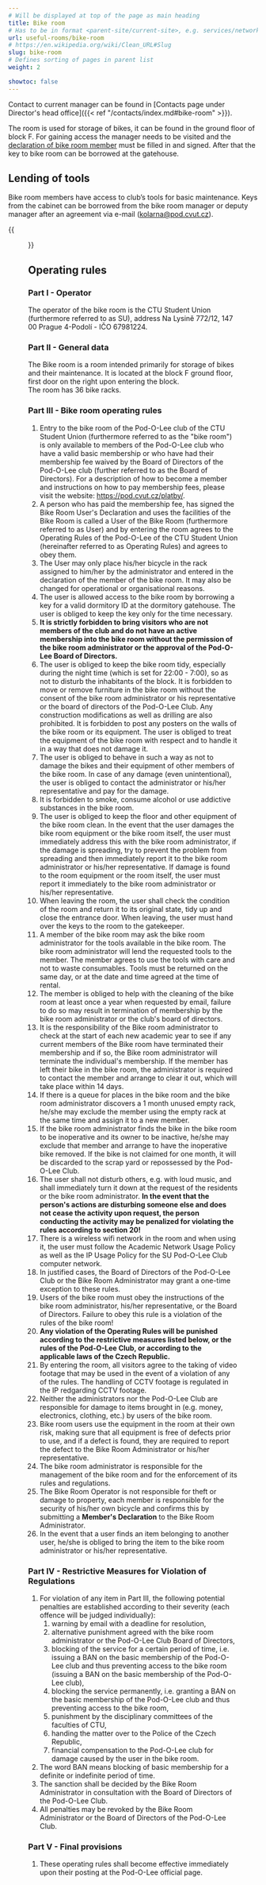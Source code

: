 ```yaml
---
# Will be displayed at top of the page as main heading
title: Bike room
# Has to be in format <parent-site/current-site>, e.g. services/network (notice missing slash at the beginning)
url: useful-rooms/bike-room
# https://en.wikipedia.org/wiki/Clean_URL#Slug
slug: bike-room
# Defines sorting of pages in parent list
weight: 2

showtoc: false
---
```


Contact to current manager can be found in [Contacts page under Director's head office]({{< ref "/contacts/index.md#bike-room" >}}).

The room is used for storage of bikes, it can be found in the ground floor of block F. For gaining access the manager needs to be visited and the [declaration of bike room member](prohlaseni_kolarna.pdf) must be filled in and signed.
After that the key to bike room can be borrowed at the gatehouse.

## Lending of tools

Bike room members have access to club’s tools for basic maintenance. Keys from the cabinet can be borrowed from the bike room manager or deputy manager after an agreement via e-mail (<kolarna@pod.cvut.cz>).

{{<figure src="bike-room.jpg" alt="Bike room">}}

## Operating rules

### Part I - Operator

The operator of the bike room is the CTU Student Union (furthermore referred to as SU), address Na Lysině 772/12, 147 00 Prague 4-Podolí - IČO 67981224. 

### Part II - General data

The Bike room is a room intended primarily for storage of bikes and their maintenance. It is located at the block F ground floor, first door on the right upon entering the block.\
The room has 36 bike racks.

### Part III - Bike room operating rules

1. Entry to the bike room of the Pod-O-Lee club of the CTU Student Union (furthermore referred to as the "bike room") is only available to members of the Pod-O-Lee club who have a valid basic membership or who have had their membership fee waived by the Board of Directors of the Pod-O-Lee club (further referred to as the Board of Directors). For a description of how to become a member and instructions on how to pay membership fees, please visit the website: https://pod.cvut.cz/platby/. 
2. A person who has paid the membership fee, has signed the Bike Room User's Declaration and uses the facilities of the Bike Room is called a User of the Bike Room (furthermore referred to as User) and by entering the room agrees to the Operating Rules of the Pod-O-Lee of the CTU Student Union (hereinafter referred to as Operating Rules) and agrees to obey them. 
3. The User may only place his/her bicycle in the rack assigned to him/her by the administrator and entered in the declaration of the member of the bike room. It may also be changed for operational or organisational reasons.
4. The user is allowed access to the bike room by borrowing a key for a valid dormitory ID at the dormitory gatehouse. The user is obliged to keep the key only for the time necessary.
5. **It is strictly forbidden to bring visitors who are not members of the club and do not have an active membership into the bike room without the permission of the bike room administrator or the approval of the Pod-O-Lee Board of Directors.**
6. The user is obliged to keep the bike room tidy, especially during the night time (which is set for 22:00 - 7:00), so as not to disturb the inhabitants of the block. It is forbidden to move or remove furniture in the bike room without the consent of the bike room administrator or his representative or the board of directors of the Pod-O-Lee Club. Any construction modifications as well as drilling are also prohibited. It is forbidden to post any posters on the walls of the bike room or its equipment. The user is obliged to treat the equipment of the bike room with respect and to handle it in a way that does not damage it. 
7. The user is obliged to behave in such a way as not to damage the bikes and their equipment of other members of the bike room. In case of any damage (even unintentional), the user is obliged to contact the administrator or his/her representative and pay for the damage.
8. It is forbidden to smoke, consume alcohol or use addictive substances in the bike room. 
9. The user is obliged to keep the floor and other equipment of the bike room clean. In the event that the user damages the bike room equipment or the bike room itself, the user must immediately address this with the bike room administrator, if the damage is spreading, try to prevent the problem from spreading and then immediately report it to the bike room administrator or his/her representative. If damage is found to the room equipment or the room itself, the user must report it immediately to the bike room administrator or his/her representative.
10. When leaving the room, the user shall check the condition of the room and return it to its original state, tidy up and close the entrance door. When leaving, the user must hand over the keys to the room to the gatekeeper.  
11. A member of the bike room may ask the bike room administrator for the tools available in the bike room. The bike room administrator will lend the requested tools to the member. The member agrees to use the tools with care and not to waste consumables. Tools must be returned on the same day, or at the date and time agreed at the time of rental. 
12. The member is obliged to help with the cleaning of the bike room at least once a year when requested by email, failure to do so may result in termination of membership by the bike room administrator or the club's board of directors. 
13. It is the responsibility of the Bike room administrator to check at the start of each new academic year to see if any current members of the Bike room have terminated their membership and if so, the Bike room administrator will terminate the individual's membership. If the member has left their bike in the bike room, the administrator is required to contact the member and arrange to clear it out, which will take place within 14 days. 
14. If there is a queue for places in the bike room and the bike room administrator discovers a 1 month unused empty rack, he/she may exclude the member using the empty rack at the same time and assign it to a new member. 
15. If the bike room administrator finds the bike in the bike room to be inoperative and its owner to be inactive, he/she may exclude that member and arrange to have the inoperative bike removed. If the bike is not claimed for one month, it will be discarded to the scrap yard or repossessed by the Pod-O-Lee Club.
16. The user shall not disturb others, e.g. with loud music, and shall immediately turn it down at the request of the residents or the bike room administrator. **In the event that the person's actions are disturbing someone else and does not cease the activity upon request, the person conducting the activity may be penalized for violating the rules according to section 20!**
17. There is a wireless wifi network in the room and when using it, the user must follow the Academic Network Usage Policy as well as the IP Usage Policy for the SU Pod-O-Lee Club computer network.
18. In justified cases, the Board of Directors of the Pod-O-Lee Club or the Bike Room Administrator may grant a one-time exception to these rules.
19. Users of the bike room must obey the instructions of the bike room administrator, his/her representative, or the Board of Directors. Failure to obey this rule is a violation of the rules of the bike room!   
20. **Any violation of the Operating Rules will be punished according to the restrictive measures listed below, or the rules of the Pod-O-Lee Club, or according to the applicable laws of the Czech Republic.**
21. By entering the room, all visitors agree to the taking of video footage that may be used in the event of a violation of any of the rules. The handling of CCTV footage is regulated in the IP redgarding CCTV footage.
22. Neither the administrators nor the Pod-O-Lee Club are responsible for damage to items brought in (e.g. money, electronics, clothing, etc.) by users of the bike room.
23. Bike room users use the equipment in the room at their own risk, making sure that all equipment is free of defects prior to use, and if a defect is found, they are required to report the defect to the Bike Room Administrator or his/her representative.
24. The bike room administrator is responsible for the management of the bike room and for the enforcement of its rules and regulations.
25. The Bike Room Operator is not responsible for theft or damage to property, each member is responsible for the security of his/her own bicycle and confirms this by submitting a **Member's Declaration** to the Bike Room Administrator. 
26. In the event that a user finds an item belonging to another user, he/she is obliged to bring the item to the bike room administrator or his/her representative.

### Part IV - Restrictive Measures for Violation of Regulations

1. For violation of any item in Part III, the following potential penalties are established according to their severity (each offence will be judged individually):
    1. warning by email with a deadline for resolution,
    2. alternative punishment agreed with the bike room administrator or the Pod-O-Lee Club Board of Directors,
    3. blocking of the service for a certain period of time, i.e. issuing a BAN on the basic membership of the Pod-O-Lee club and thus preventing access to the bike room (issuing a BAN on the basic membership of the Pod-O-Lee club),
    4. blocking the service permanently, i.e. granting a BAN on the basic membership of the Pod-O-Lee club and thus preventing access to the bike room,
    5. punishment by the disciplinary committees of the faculties of CTU,
    6. handing the matter over to the Police of the Czech Republic,
    7. financial compensation to the Pod-O-Lee club for damage caused by the user in the bike room.
2. The word BAN means blocking of basic membership for a definite or indefinite period of time.
3. The sanction shall be decided by the Bike Room Administrator in consultation with the Board of Directors of the Pod-O-Lee Club.
4. All penalties may be revoked by the Bike Room Administrator or the Board of Directors of the Pod-O-Lee Club.

### Part V - Final provisions

1. These operating rules shall become effective immediately upon their posting at the Pod-O-Lee official page.